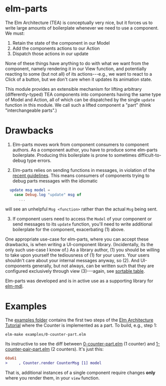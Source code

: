 # elm-parts

The Elm Architecture (TEA) is conceptually very nice, but it forces us to write
large amounts of boilerplate whenever we need to use a component.  We must:

  1. Retain the state of the component in our Model 
  2. Add the components actions to our Action 
  3. Dispatch those actions in our update

None of these things have anything to do with what we want from the component, 
namely rendering it in our View function, and potentially reacting to some 
(but not all) of its actions---e.g., we want to react to a Click of a button, 
but we don't care when it updates its animation state. 

This module provides an extensible mechanism for lifting arbitrary
(differently-typed) TEA components into components having the same type of Model
and Action, all of which can be dispatched by the single `update` function in
this module. We call such a lifted component a "part" (think "interchangeable
parts".)

# Drawbacks

1. Elm-parts moves work from component consumers to component authors. As a 
component author, you have to produce some elm-parts boilerplate. Producing 
this boilerplate is prone to sometimes difficult-to-debug type errors. 

2. Elm-parts relies on sending functions in messages, in violation of the
[recent guidelines](https://github.com/evancz/elm-sortable-table#usage-rules). 
This means consumers of components trying to debug parts messages with 
the idiomatic
  ```elm
    update msg model = 
      case Debug.log "update" msg of 
        ...
  ```
will see an unhelpful `Msg <function>` rather than the actual `Msg` being sent. 

3. If component users need to access the `Model` of your component or send
messages to its `update` function, you'll need to write additional boilerplate
for the component, exacerbating (1) above. 

One appropriate use-case for elm-parts, where you can accept these drawbacks, 
is when writing a UI-component library. (Incidentally, its the only such 
use-case I know of.) As a library author, (1) you should be
willing to take upon yourself the tediousness of (1) for your users. Your 
users shouldn't care about your internal messages anyway, so (2).
And UI-components generally, but not always, can be written such that they 
are configured exclusively through view (3)---again, see [sortable table](https://github.com/evancz/elm-sortable-table/blob/master/examples/1-presidents.elm).

Elm-parts was developed and is in active use as a supporting library for 
[elm-mdl](https://github.com/debois/elm-mdl).

# Examples

The 
[examples folder](https://github.com/debois/elm-parts/tree/master/examples)
contains the first two steps of the 
[Elm Architecture Tutorial](https://github.com/evancz/elm-architecture-tutorial)
where the Counter is implemented as a part. To build, e.g., step 1:

    elm-make examples/0-counter-part.elm

Its instructive to see the diff between 
[0-counter-part.elm](https://github.com/debois/elm-parts/blob/master/examples/0-counter-part.elm) (1 counter)
and
[1-counter-pair-part.elm](https://github.com/debois/elm-parts/blob/master/examples/1-counter-pair-part.elm)
(2 counters). It's just this: 
```patch
60a61
>     , Counter.render CounterMsg [1] model
```
That is, additional instances of a single component require changes __only__ where you 
render them, in your `view` function. 
